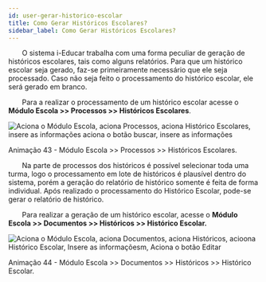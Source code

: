 ```yaml
---
id: user-gerar-historico-escolar
title: Como Gerar Históricos Escolares?
sidebar_label: Como Gerar Históricos Escolares?
---
```


&nbsp;&nbsp;&nbsp;&nbsp;&nbsp;&nbsp;&nbsp;O sistema i-Educar trabalha com uma forma peculiar de geração de históricos escolares, tais como alguns relatórios. Para que um histórico escolar seja gerado, faz-se primeiramente necessário que ele seja processado. Caso não seja feito o processamento do histórico escolar, ele será gerado em branco.

&nbsp;&nbsp;&nbsp;&nbsp;&nbsp;&nbsp;&nbsp;Para a realizar o processamento de um histórico escolar acesse o **Módulo Escola >> Processos >> Históricos Escolares**.

![Aciona o Módulo Escola, aciona Processos, aciona Histórico Escolares, insere as informações aciona o botão buscar, insere as informações](/img/user-docs/processar_historico_escolar.gif)

<p class="centerText">Animação 43 - Módulo Escola >> Processos >> Históricos Escolares.</p>

&nbsp;&nbsp;&nbsp;&nbsp;&nbsp;&nbsp;&nbsp;Na parte de processos dos históricos é possível selecionar toda uma turma, logo o processamento em lote de históricos é plausível dentro do sistema, porém a geração do relatório de histórico somente é feita de forma individual. Após realizado o processamento do Histórico Escolar, pode-se gerar o relatório de histórico.

&nbsp;&nbsp;&nbsp;&nbsp;&nbsp;&nbsp;&nbsp;Para realizar a geração de um histórico escolar, acesse o **Módulo Escola >> Documentos >> Históricos >> Histórico Escolar.**

![Aciona o Módulo Escola, aciona Documentos, aciona Históricos, acioona Histórico Escolar, Insere as informaçõesm, Aciona o botão Editar](/img/user-docs/gerar_historico_escolar_processado.gif)

<p class="centerText">Animação 44 - Módulo Escola >> Documentos >> Históricos >> Histórico Escolar.</p>